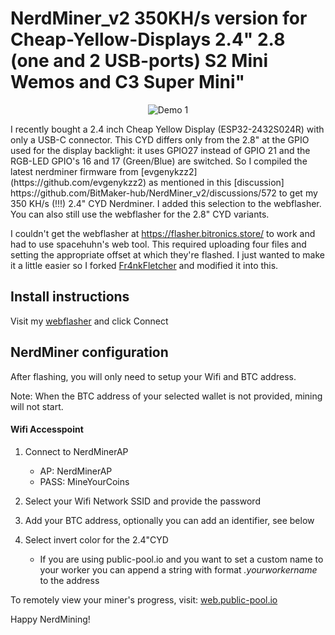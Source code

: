 # NerdMiner_v2 350KH/s version for Cheap-Yellow-Displays 2.4" 2.8 (one and 2 USB-ports) S2 Mini Wemos and C3 Super Mini"

<p align="center">
  <img src="https://github.com/jpduhen/NerdMiner_v2-Cheap-Yellow-Display/blob/main/img/nmv2.jpg" alt="Demo 1">
</p>
I recently bought a 2.4 inch Cheap Yellow Display (ESP32-2432S024R) with only a USB-C connector. This CYD differs only from the 2.8" at the GPIO used for the display backlight: it uses GPIO27 instead of GPIO 21 and the RGB-LED GPIO's 16 and 17 (Green/Blue) are switched. So I compiled the latest nerdminer firmware from [evgenykzz2](https://github.com/evgenykzz2) as mentioned in this [discussion] https://github.com/BitMaker-hub/NerdMiner_v2/discussions/572 to get my 350 KH/s (!!!) 2.4" CYD Nerdminer. I added this selection to the webflasher. You can also still use the webflasher for the 2.8" CYD variants. 

 
I couldn't get the webflasher at https://flasher.bitronics.store/ to work and had to use spacehuhn's web tool. This required uploading four files and setting the appropriate offset at which they're flashed. I just wanted to make it a little easier so I forked [Fr4nkFletcher](https://github.com/Fr4nkFletcher/NerdMiner_v2-Cheap-Yellow-Display) and modified it into this.  

## Install instructions

Visit my [webflasher](https://jpduhen.github.io/NerdMiner_v2-Cheap-Yellow-Display-2.4-and-2.8-single-and-double-USB/) and click Connect

## NerdMiner configuration

After flashing, you will only need to setup your Wifi and BTC address.

Note: When the BTC address of your selected wallet is not provided, mining will not start.

#### Wifi Accesspoint


1. Connect to NerdMinerAP
   - AP: NerdMinerAP
   - PASS: MineYourCoins
2. Select your Wifi Network SSID and provide the password
3. Add your BTC address, optionally you can add an identifier, see below
4. Select invert color for the 2.4"CYD

   - If you are using public-pool.io and you want to set a custom name to your worker you can append a string with format _.yourworkername_ to the address

To remotely view your miner's progress, visit: [web.public-pool.io](https://web.public-pool.io/#/)

Happy NerdMining!
